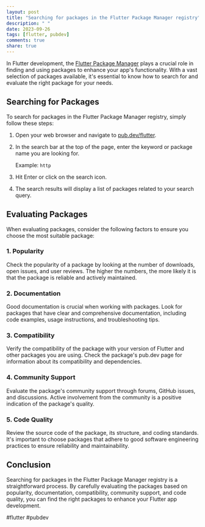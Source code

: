 ```yaml
---
layout: post
title: "Searching for packages in the Flutter Package Manager registry"
description: " "
date: 2023-09-26
tags: [flutter, pubdev]
comments: true
share: true
---
```


In Flutter development, the [Flutter Package Manager](https://pub.dev/flutter) plays a crucial role in finding and using packages to enhance your app's functionality. With a vast selection of packages available, it's essential to know how to search for and evaluate the right package for your needs.

## Searching for Packages

To search for packages in the Flutter Package Manager registry, simply follow these steps:

1. Open your web browser and navigate to [pub.dev/flutter](https://pub.dev/flutter).

2. In the search bar at the top of the page, enter the keyword or package name you are looking for.

    Example: `http`

3. Hit Enter or click on the search icon.

4. The search results will display a list of packages related to your search query.

## Evaluating Packages

When evaluating packages, consider the following factors to ensure you choose the most suitable package:

### 1. Popularity

Check the popularity of a package by looking at the number of downloads, open issues, and user reviews. The higher the numbers, the more likely it is that the package is reliable and actively maintained.

### 2. Documentation

Good documentation is crucial when working with packages. Look for packages that have clear and comprehensive documentation, including code examples, usage instructions, and troubleshooting tips.

### 3. Compatibility

Verify the compatibility of the package with your version of Flutter and other packages you are using. Check the package's pub.dev page for information about its compatibility and dependencies.

### 4. Community Support

Evaluate the package's community support through forums, GitHub issues, and discussions. Active involvement from the community is a positive indication of the package's quality.

### 5. Code Quality

Review the source code of the package, its structure, and coding standards. It's important to choose packages that adhere to good software engineering practices to ensure reliability and maintainability.

## Conclusion

Searching for packages in the Flutter Package Manager registry is a straightforward process. By carefully evaluating the packages based on popularity, documentation, compatibility, community support, and code quality, you can find the right packages to enhance your Flutter app development.

#flutter #pubdev